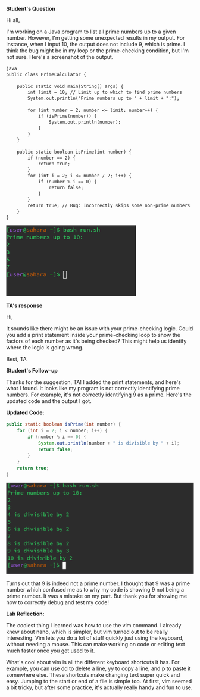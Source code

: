 **Student's Question**

Hi all,

I'm working on a Java program to list all prime numbers up to a given number. However, I'm getting some unexpected results in my output. For instance, when I input 10, the output does not include 9, which is prime. I think the bug might be in my loop or the prime-checking condition, but I'm not sure. Here's a screenshot of the output.

```
java
public class PrimeCalculator {

    public static void main(String[] args) {
        int limit = 10; // Limit up to which to find prime numbers
        System.out.println("Prime numbers up to " + limit + ":");

        for (int number = 2; number <= limit; number++) {
            if (isPrime(number)) {
                System.out.println(number);
            }
        }
    }

    public static boolean isPrime(int number) {
        if (number == 2) {
            return true;
        }
        for (int i = 2; i <= number / 2; i++) {
            if (number % i == 0) {
                return false;
            }
        }
        return true; // Bug: Incorrectly skips some non-prime numbers
    }
}

```


![ss1](lab5ss/ss1.PNG)

**TA's response**

Hi,

It sounds like there might be an issue with your prime-checking logic. Could you add a print statement inside your prime-checking loop to show the factors of each number as it's being checked? This might help us identify where the logic is going wrong.

Best,
TA


**Student's Follow-up**

Thanks for the suggestion, TA! I added the print statements, and here's what I found. It looks like my program is not correctly identifying prime numbers. For example, it's not correctly identifying 9 as a prime. Here's the updated code and the output I got.

**Updated Code:**
```java
public static boolean isPrime(int number) {
    for (int i = 2; i < number; i++) {
        if (number % i == 0) {
            System.out.println(number + " is divisible by " + i);
            return false;
        }
    }
    return true;
}
```

![ss2](lab5ss/ss2.PNG)

Turns out that 9 is indeed not a prime number. I thought that 9 was a prime number which confused me as to why my code is showing 9 not being a prime number. It was a mistake on my part. But thank you for showing me how to correctly debug and test my code!

**Lab Reflection:**

The coolest thing I learned was how to use the vim command. I already knew about nano, which is simpler, but vim turned out to be really interesting. Vim lets you do a lot of stuff quickly just using the keyboard, without needing a mouse. This can make working on code or editing text much faster once you get used to it.

What's cool about vim is all the different keyboard shortcuts it has. For example, you can use dd to delete a line, yy to copy a line, and p to paste it somewhere else. These shortcuts make changing text super quick and easy. Jumping to the start or end of a file is simple too. At first, vim seemed a bit tricky, but after some practice, it's actually really handy and fun to use.


